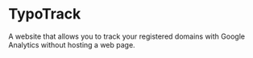 # TypoTrack
A website that allows you to track your registered domains with Google Analytics without hosting a web page.
